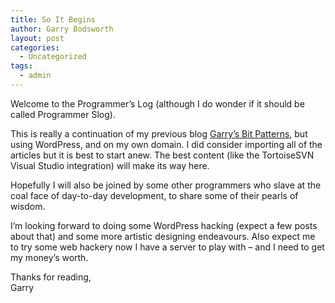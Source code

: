 ```yaml
---
title: So It Begins
author: Garry Bodsworth
layout: post
categories:
  - Uncategorized
tags:
  - admin
---
```

Welcome to the Programmer&#8217;s Log (although I do wonder if it should be called Programmer Slog).

This is really a continuation of my previous blog [Garry&#8217;s Bit Patterns][1], but using WordPress, and on my own domain. I did consider importing all of the articles but it is best to start anew. The best content (like the TortoiseSVN Visual Studio integration) will make its way here.

Hopefully I will also be joined by some other programmers who slave at the coal face of day-to-day development, to share some of their pearls of wisdom.

I&#8217;m looking forward to doing some WordPress hacking (expect a few posts about that) and some more artistic designing endeavours. Also expect me to try some web hackery now I have a server to play with &#8211; and I need to get my money&#8217;s worth.

Thanks for reading,  
Garry

 [1]: http://garrys-brain.blogspot.com
